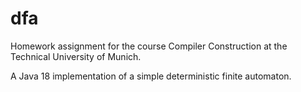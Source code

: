 # dfa

Homework assignment for the course Compiler Construction at the Technical University of Munich.

A Java 18 implementation of a simple deterministic finite automaton.
